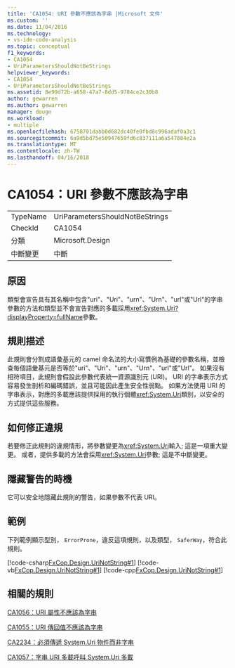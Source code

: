 ```yaml
---
title: 'CA1054: URI 參數不應該為字串 |Microsoft 文件'
ms.custom: ''
ms.date: 11/04/2016
ms.technology:
- vs-ide-code-analysis
ms.topic: conceptual
f1_keywords:
- CA1054
- UriParametersShouldNotBeStrings
helpviewer_keywords:
- CA1054
- UriParametersShouldNotBeStrings
ms.assetid: 8e99d72b-a658-47a7-8dd5-9784ce2c30b8
author: gewarren
ms.author: gewarren
manager: douge
ms.workload:
- multiple
ms.openlocfilehash: 6758701dabb0d682dc40fe0fbd8c996adaf0a3c1
ms.sourcegitcommit: 6a9d5bd75e50947659fd6c837111a6a547884e2a
ms.translationtype: MT
ms.contentlocale: zh-TW
ms.lasthandoff: 04/16/2018
---
```

# <a name="ca1054-uri-parameters-should-not-be-strings"></a>CA1054：URI 參數不應該為字串
|||  
|-|-|  
|TypeName|UriParametersShouldNotBeStrings|  
|CheckId|CA1054|  
|分類|Microsoft.Design|  
|中斷變更|中斷|  
  
## <a name="cause"></a>原因  
 類型會宣告具有其名稱中包含"uri"、"Uri"、"urn"、"Urn"、"url"或"Url"的字串參數的方法和類型並不會宣告對應的多載採用<xref:System.Uri?displayProperty=fullName>參數。  
  
## <a name="rule-description"></a>規則描述  
 此規則會分割成語彙基元的 camel 命名法的大小寫慣例為基礎的參數名稱，並檢查每個語彙基元是否等於"uri"、"Uri"、"urn"、"Urn"、"url"或"Url"。 如果沒有相符項目，此規則會假設此參數代表統一資源識別元 (URI)。 URI 的字串表示方式容易發生剖析和編碼錯誤，並且可能因此產生安全性弱點。 如果方法使用 URI 的字串表示，對應的多載應該提供採用的執行個體<xref:System.Uri>類別，以安全的方式提供這些服務。  
  
## <a name="how-to-fix-violations"></a>如何修正違規  
 若要修正此規則的違規情形，將參數變更為<xref:System.Uri>輸入; 這是一項重大變更。 或者，提供多載的方法會採用<xref:System.Uri>參數; 這是不中斷變更。  
  
## <a name="when-to-suppress-warnings"></a>隱藏警告的時機  
 它可以安全地隱藏此規則的警告，如果參數不代表 URI。  
  
## <a name="example"></a>範例  
 下列範例顯示型別， `ErrorProne`，違反這項規則，以及類型， `SaferWay`，符合此規則。  
  
 [!code-csharp[FxCop.Design.UriNotString#1](../code-quality/codesnippet/CSharp/ca1054-uri-parameters-should-not-be-strings_1.cs)]
 [!code-vb[FxCop.Design.UriNotString#1](../code-quality/codesnippet/VisualBasic/ca1054-uri-parameters-should-not-be-strings_1.vb)]
 [!code-cpp[FxCop.Design.UriNotString#1](../code-quality/codesnippet/CPP/ca1054-uri-parameters-should-not-be-strings_1.cpp)]  
  
## <a name="related-rules"></a>相關的規則  
 [CA1056：URI 屬性不應該為字串](../code-quality/ca1056-uri-properties-should-not-be-strings.md)  
  
 [CA1055：URI 傳回值不應該為字串](../code-quality/ca1055-uri-return-values-should-not-be-strings.md)  
  
 [CA2234：必須傳遞 System.Uri 物件而非字串](../code-quality/ca2234-pass-system-uri-objects-instead-of-strings.md)  
  
 [CA1057：字串 URI 多載呼叫 System.Uri 多載](../code-quality/ca1057-string-uri-overloads-call-system-uri-overloads.md)